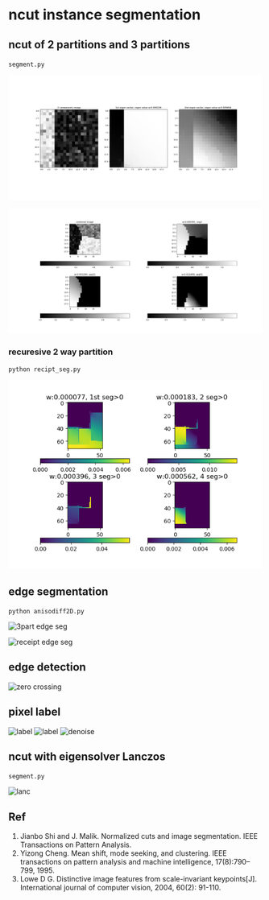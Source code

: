 # ncut instance segmentation

## ncut of 2 partitions and 3 partitions
`segment.py`

![sample2p](imgs/sample2parts.png)

![sample3p](imgs/sample3parts.png)

### recuresive 2 way partition
```
python recipt_seg.py
```
![recuresive 2 way partition](imgs/img6_d3_ncut.png)

## edge segmentation
``` python anisodiff2D.py ```

![3part edge seg](imgs/sample3parts_edge_seg.png)

![receipt edge seg](imgs/rece0_edgep.png)

## edge detection
![zero crossing](imgs/reci2-2_Dog_sig2_minmax1.png)

## pixel label
![label](imgs/reci_label.png)
![label](imgs/reci_label_.05.08.1.2.3_8000.png)
![denoise](imgs/butt_denoise.png)
## ncut with eigensolver Lanczos
`segment.py`

![lanc](imgs/lanc_pair_iter132_w30_rsig.1.png)

## Ref

1. Jianbo Shi and J. Malik. Normalized cuts and image segmentation. IEEE Transactions on Pattern Analysis.
2. Yizong Cheng. Mean shift, mode seeking, and clustering. IEEE transactions on pattern analysis and machine
intelligence, 17(8):790–799, 1995.
3. Lowe D G. Distinctive image features from scale-invariant keypoints[J]. International journal of computer vision, 2004, 60(2): 91-110.
